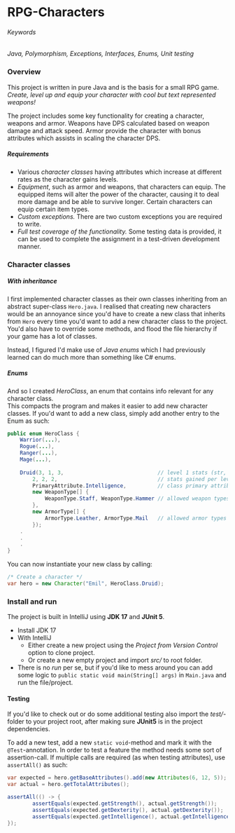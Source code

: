 # RPG-Characters
###### Keywords
_Java, Polymorphism, Exceptions, Interfaces, Enums, Unit testing_

### Overview
This project is written in pure Java and is the basis for a small RPG
game. _Create, level up and equip your character with cool but text
represented weapons!_

The project includes some key functionality for creating a character, weapons and 
armor. Weapons have DPS calculated based on weapon damage and attack speed. Armor
provide the character with bonus attributes which assists in scaling the character
DPS.

##### Requirements
- Various _character classes_ having attributes which increase at different rates as the character gains levels.
- _Equipment_, such as armor and weapons, that characters can equip. The equipped items will alter the power of the character, causing it to deal more damage and be able to survive longer. Certain characters can equip certain item types.
- _Custom exceptions._ There are two custom exceptions you are required to write.
- _Full test coverage of the functionality._ Some testing data is provided, it can be used to complete the assignment in a test-driven development manner.

### Character classes
##### With inheritance
I first implemented character classes as their own classes inheriting from an 
abstract super-class `Hero.java`. I realised that creating new characters would 
be an annoyance since you'd have to create a new class that inherits from `Hero` 
every time you'd want to add a new character class to the project. You'd also have 
to override some methods, and flood the file hierarchy if your game has a lot 
of classes.

Instead, I figured I'd make use of _Java enums_ which I had previously learned can do
much more than something like C# enums. 

##### Enums 
And so I created _HeroClass_, an enum that 
contains info relevant for any character class.  
This compacts the program and makes it easier to add new character classes. If you'd
want to add a new class, simply add another entry to the Enum as such: 

```` java
public enum HeroClass {
    Warrior(...), 
    Rogue(...), 
    Ranger(...), 
    Mage(...), 
    
    Druid(3, 1, 3,                              // level 1 stats (str, dex, int)
        2, 2, 2,                                // stats gained per level (str, dex, int)
        PrimaryAttribute.Intelligence,          // class primary attribute
        new WeaponType[] {
            WeaponType.Staff, WeaponType.Hammer // allowed weapon types
        },
        new ArmorType[] {
            ArmorType.Leather, ArmorType.Mail   // allowed armor types
        });   
    .
    .
    .
}
````
You can now instantiate your new class by calling: 
```` java
/* Create a character */
var hero = new Character("Emil", HeroClass.Druid);
````

### Install and run
The project is built in IntelliJ using <b>JDK 17</b> and <b>JUnit 5</b>.
- Install JDK 17
- With IntelliJ 
  - Either create a new project using the _Project from Version Control_ option 
  to clone project. 
  - Or create a new empty project and import _src/_ to root folder.
- There is no _run_ per se, but if you'd like to mess around you can add some 
logic to `public static void main(String[] args)` in `Main.java` and run 
the file/project.

#### Testing
If you'd like to check out or do some additional testing also import the 
_test/_-folder to your project root, after making sure __JUnit5__ is in the project 
dependencies.

To add a new test, add a new `static void`-method and mark it with
the `@Test`-annotation. In order to test a feature the method needs some sort 
of assertion-call. If multiple calls are required (as when testing attributes), use
`assertAll()` as such: 

```` java
var expected = hero.getBaseAttributes().add(new Attributes(6, 12, 5));
var actual = hero.getTotalAttributes();

assertAll(() -> {
        assertEquals(expected.getStrength(), actual.getStrength());
        assertEquals(expected.getDexterity(), actual.getDexterity());
        assertEquals(expected.getIntelligence(), actual.getIntelligence());
});
````
